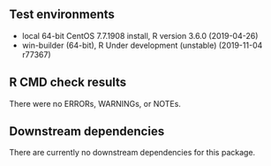 ## Test environments
* local 64-bit CentOS 7.7.1908 install, R version 3.6.0 (2019-04-26)
* win-builder (64-bit), R Under development (unstable) (2019-11-04 r77367)

## R CMD check results
There were no ERRORs, WARNINGs, or NOTEs.

## Downstream dependencies
There are currently no downstream dependencies for this package.
